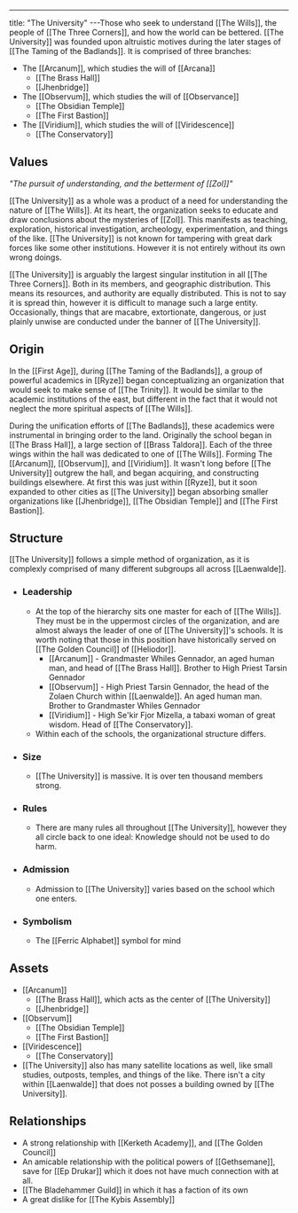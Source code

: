 ---
title: "The University"
---Those who seek to understand [[The Wills]], the people of [[The Three Corners]], and how the world can be bettered. [[The University]] was founded upon altruistic motives during the later stages of [[The Taming of the Badlands]]. It is comprised of three branches:
- The [[Arcanum]], which studies the will of [[Arcana]]
	- [[The Brass Hall]]
	- [[Jhenbridge]]
- The [[Observum]], which studies the will of [[Observance]]
	- [[The Obsidian Temple]]
	- [[The First Bastion]]
- The [[Viridium]], which studies the will of [[Viridescence]]
	- [[The Conservatory]]

## Values
*"The pursuit of understanding, and the betterment of [[Zol]]"*

[[The University]] as a whole was a product of a need for understanding the nature of [[The Wills]]. At its heart, the organization seeks to educate and draw conclusions about the mysteries of [[Zol]]. This manifests as teaching, exploration, historical investigation, archeology, experimentation, and things of the like. [[The University]] is not known for tampering with great dark forces like some other institutions. However it is not entirely without its own wrong doings.

[[The University]] is arguably the largest singular institution in all [[The Three Corners]]. Both in its members, and geographic distribution. This means its resources, and authority are equally distributed. This is not to say it is spread thin, however it is difficult to manage such a large entity. Occasionally, things that are macabre, extortionate, dangerous, or just plainly unwise are conducted under the banner of [[The University]].

## Origin
In the [[First Age]], during [[The Taming of the Badlands]], a group of powerful academics in [[Ryze]] began conceptualizing an organization that would seek to make sense of [[The Trinity]]. It would be similar to the academic institutions of the east, but different in the fact that it would not neglect the more spiritual aspects of [[The Wills]].

During the unification efforts of [[The Badlands]], these academics were instrumental in bringing order to the land. Originally the school began in [[The Brass Hall]], a large section of [[Brass Taldora]]. Each of the three wings within the hall was dedicated to one of [[The Wills]]. Forming The [[Arcanum]], [[Observum]], and [[Viridium]]. It wasn't long before [[The University]] outgrew the hall, and began acquiring, and constructing buildings elsewhere. At first this was just within [[Ryze]], but it soon expanded to other cities as [[The University]] began absorbing smaller organizations like [[Jhenbridge]], [[The Obsidian Temple]] and [[The First Bastion]].

## Structure
[[The University]] follows a simple method of organization, as it is complexly comprised of many different subgroups all across [[Laenwalde]].
- ### Leadership
	- At the top of the hierarchy sits one master for each of [[The Wills]]. They must be in the uppermost circles of the organization, and are almost always the leader of one of [[The University]]'s schools. It is worth noting that those in this position have historically served on [[The Golden Council]] of [[Heliodor]].
		- [[Arcanum]] - Grandmaster Whiles Gennador, an aged human man, and head of [[The Brass Hall]]. Brother to High Priest Tarsin Gennador
		- [[Observum]] - High Priest Tarsin Gennador, the head of the Zolaen Church within [[Laenwalde]]. An aged human man. Brother to Grandmaster Whiles Gennador
		- [[Viridium]] - High Se'kir Fjor Mizella, a tabaxi woman of great wisdom. Head of [[The Conservatory]].
	- Within each of the schools, the organizational structure differs.
- ### Size
	- [[The University]] is massive. It is over ten thousand members strong.
- ### Rules
	- There are many rules all throughout [[The University]], however they all circle back to one ideal: Knowledge should not be used to do harm.
- ### Admission
	- Admission to [[The University]] varies based on the school which one enters.
- ### Symbolism
	- The [[Ferric Alphabet]] symbol for mind

## Assets
- [[Arcanum]]
	- [[The Brass Hall]], which acts as the center of [[The University]]
	- [[Jhenbridge]]
- [[Observum]]
	- [[The Obsidian Temple]]
	- [[The First Bastion]]
- [[Viridescence]]
	- [[The Conservatory]]
- [[The University]] also has many satellite locations as well, like small studies, outposts, temples, and things of the like. There isn't a city within [[Laenwalde]] that does not posses a building owned by [[The University]].

## Relationships
- A strong relationship with [[Kerketh Academy]], and [[The Golden Council]]
- An amicable relationship with the political powers of [[Gethsemane]], save for [[Ep Drukar]] which it does not have much connection with at all.
- [[The Bladehammer Guild]] in which it has a faction of its own
- A great dislike for [[The Kybis Assembly]]


